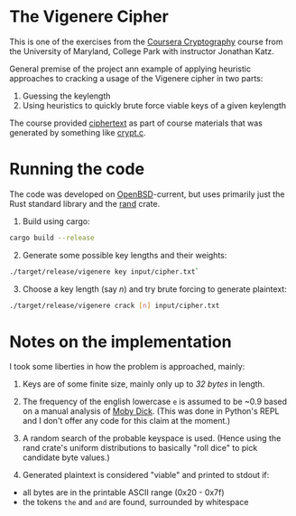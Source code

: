 # The Vigenere Cipher

This is one of the exercises from the [Coursera Cryptography](https://www.coursera.org/learn/cryptography/) course from the University of Maryland, College Park with instructor Jonathan Katz.

General premise of the project ann example of applying heuristic approaches to cracking a usage of the Vigenere cipher in two parts:

1. Guessing the keylength
2. Using heuristics to quickly brute force viable keys of a given keylength

The course provided [ciphertext](./input/cipher.txt) as part of course materials that was generated by something like [crypt.c](./crypt.c).

# Running the code
The code was developed on [OpenBSD](http://www.openbsd.org)-current, but uses primarily just the Rust standard library and the [rand](https://crates.io/crates/rand) crate.

1. Build using cargo:

```bash
cargo build --release
```

2. Generate some possible key lengths and their weights:

```bash
./target/release/vigenere key input/cipher.txt`
```

3. Choose a key length (say _n_) and try brute forcing to generate plaintext:

```bash
./target/release/vigenere crack [n] input/cipher.txt
```

# Notes on the implementation
I took some liberties in how the problem is approached, mainly:

1. Keys are of some finite size, mainly only up to _32 bytes_ in length.

2. The frequency of the english lowercase `e` is assumed to be ~0.9 based on a manual analysis of [Moby Dick](./input/moby_dick.txt). (This was done in Python's REPL and I don't offer any code for this claim at the moment.)

3. A random search of the probable keyspace is used. (Hence using the rand crate's uniform distributions to basically "roll dice" to pick candidate byte values.)

4. Generated plaintext is considered "viable" and printed to stdout if:
- all bytes are in the printable ASCII range (0x20 - 0x7f)
- the tokens `the` and `and` are found, surrounded by whitespace
